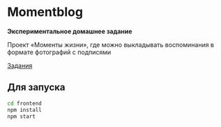 # Momentblog
**Экспериментальное домашнее задание**

Проект «Моменты жизни», где можно выкладывать воспоминания в формате фотографий с подписями

[Задания](./tasks/README.md)

## Для запуска
```bash
cd frontend
npm install
npm start
```
